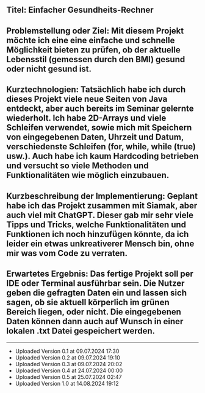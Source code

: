 Titel: Einfacher Gesundheits-Rechner
---
Problemstellung oder Ziel: Mit diesem Projekt möchte ich eine eine einfache und schnelle Möglichkeit bieten zu prüfen, ob der aktuelle Lebensstil (gemessen durch den BMI) gesund oder nicht gesund ist.
---
Kurztechnologien: Tatsächlich habe ich durch dieses Projekt viele neue Seiten von Java entdeckt, aber auch bereits im Seminar gelernte wiederholt. Ich habe 2D-Arrays und viele Schleifen verwendet, sowie mich mit Speichern von eingegebenen Daten, Uhrzeit und Datum, verschiedenste Schleifen (for, while, while (true) usw.). Auch habe ich kaum Hardcoding betrieben und versucht so viele Methoden und Funktionalitäten wie möglich einzubauen.
---
Kurzbeschreibung der Implementierung: Geplant habe ich das Projekt zusammen mit Siamak, aber auch viel mit ChatGPT. Dieser gab mir sehr viele Tipps und Tricks, welche Funktionalitäten und Funktionen ich noch hinzufügen könnte, da ich leider ein etwas unkreativerer Mensch bin, ohne mir was vom Code zu verraten.
---
Erwartetes Ergebnis: Das fertige Projekt soll per IDE oder Terminal ausführbar sein. Die Nutzer geben die gefragten Daten ein und lassen sich sagen, ob sie aktuell körperlich im grünen Bereich liegen, oder nicht. Die eingegebenen Daten können dann auch auf Wunsch in einer lokalen .txt Datei gespeichert werden.
---




----------------------------------------------

- Uploaded Version 0.1 at 09.07.2024 17:30
- Uploaded Version 0.2 at 09.07.2024 19:10
- Uploaded Version 0.3 at 09.07.2024 20:02
- Uploaded Version 0.4 at 24.07.2024 00:00
- Uploaded Version 0.5 at 25.07.2024 02:47
- Uploaded Version 1.0 at 14.08.2024 19:12 
